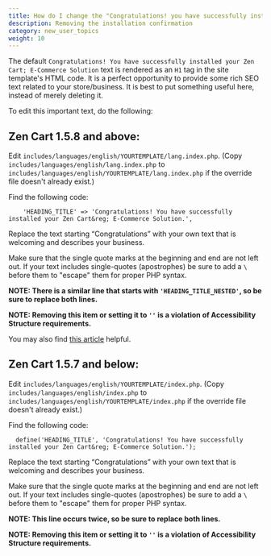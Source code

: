 ```yaml
---
title: How do I change the "Congratulations! you have successfully installed..." Message?
description: Removing the installation confirmation 
category: new_user_topics 
weight: 10
---
```


The default `Congratulations! You have successfully installed your Zen Cart; E-Commerce Solution` text is rendered as an `H1` tag in the site template's HTML code. It is a perfect opportunity to provide some rich SEO text related to your store/business. It is best to put something useful here, instead of merely deleting it.

To edit this important text, do the following:

## Zen Cart 1.5.8 and above: 
Edit `includes/languages/english/YOURTEMPLATE/lang.index.php`.
(Copy `includes/languages/english/lang.index.php` to `includes/languages/english/YOURTEMPLATE/lang.index.php` if the override file doesn't already exist.)  

Find the following code:

```
    'HEADING_TITLE' => 'Congratulations! You have successfully installed your Zen Cart&reg; E-Commerce Solution.',
```

Replace the text starting “Congratulations” with your own text that is welcoming and describes your business. 

Make sure that the single quote marks at the beginning and end are not left out. If your text includes single-quotes (apostrophes) be sure to add a `\` before them to "escape" them for proper PHP syntax.

**NOTE: There is a similar line that starts with `'HEADING_TITLE_NESTED'`, so be sure to replace both lines.**


**NOTE:  Removing this item or setting it to `''` is a violation of Accessibility Structure requirements.**

You may also find [this article](/user/localization/basic_158_language_customizations/) helpful.

## Zen Cart 1.5.7 and below: 
Edit `includes/languages/english/YOURTEMPLATE/index.php`. 
(Copy `includes/languages/english/index.php` to `includes/languages/english/YOURTEMPLATE/index.php` if the override file doesn't already exist.)  

Find the following code:

```
  define('HEADING_TITLE', 'Congratulations! You have successfully installed your Zen Cart&reg; E-Commerce Solution.');
```

Replace the text starting “Congratulations” with your own text that is welcoming and describes your business. 

Make sure that the single quote marks at the beginning and end are not left out. If your text includes single-quotes (apostrophes) be sure to add a `\` before them to "escape" them for proper PHP syntax.

**NOTE: This line occurs twice, so be sure to replace both lines.**

**NOTE:  Removing this item or setting it to `''` is a violation of Accessibility Structure requirements.**
